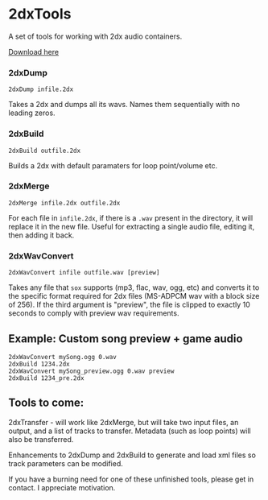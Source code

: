 # 2dxTools

A set of tools for working with 2dx audio containers.

[Download here](https://github.com/mon/2dxTools/releases)

### 2dxDump

`2dxDump infile.2dx`

Takes a 2dx and dumps all its wavs. Names them sequentially with no leading zeros.

### 2dxBuild

`2dxBuild outfile.2dx`

Builds a 2dx with default paramaters for loop point/volume etc.

### 2dxMerge

`2dxMerge infile.2dx outfile.2dx`

For each file in `infile.2dx`, if there is a `.wav` present in the directory,
it will replace it in the new file. Useful for extracting a single audio file,
editing it, then adding it back.

### 2dxWavConvert

`2dxWavConvert infile outfile.wav [preview]`

Takes any file that `sox` supports (mp3, flac, wav, ogg, etc) and converts it to
the specific format required for 2dx files (MS-ADPCM wav with a block size of 256).
If the third argument is "preview", the file is clipped to exactly 10 seconds
to comply with preview wav requirements.

## Example: Custom song preview + game audio

`2dxWavConvert mySong.ogg 0.wav`  
`2dxBuild 1234.2dx`  
`2dxWavConvert mySong_preview.ogg 0.wav preview`  
`2dxBuild 1234_pre.2dx`

## Tools to come:

2dxTransfer - will work like 2dxMerge, but will take two input files, an output,
and a list of tracks to transfer. Metadata (such as loop points) will also be
transferred.

Enhancements to 2dxDump and 2dxBuild to generate and load xml files so track
parameters can be modified.

If you have a burning need for one of these unfinished tools, please get in
contact. I appreciate motivation.

